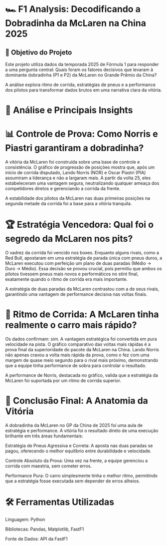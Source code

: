 # 🏎️ F1 Analysis: Decodificando a Dobradinha da McLaren na China 2025
## 🎯 Objetivo do Projeto
Este projeto utiliza dados da temporada 2025 de Fórmula 1 para responder a uma pergunta central: Quais foram os fatores decisivos que levaram à dominante dobradinha (P1 e P2) da McLaren no Grande Prêmio da China?

A análise explora ritmo de corrida, estratégias de pneus e a performance dos pilotos para transformar dados brutos em uma narrativa clara da vitória.

# 🧠 Análise e Principais Insights
# 📊 Controle de Prova: Como Norris e Piastri garantiram a dobradinha?
A vitória da McLaren foi construída sobre uma base de controle e consistência. O gráfico de progressão de posições mostra que, após um início de corrida disputado, Lando Norris (NOR) e Oscar Piastri (PIA) assumiram a liderança e não a largaram mais. A partir da volta 25, eles estabeleceram uma vantagem segura, neutralizando qualquer ameaça dos competidores diretos e gerenciando a corrida da frente.

A estabilidade dos pilotos da McLaren nas duas primeiras posições na segunda metade da corrida foi a base para a vitória tranquila.

# 🏆 Estratégia Vencedora: Qual foi o segredo da McLaren nos pits?
O xadrez da corrida foi vencido nos boxes. Enquanto alguns rivais, como a Red Bull, apostaram em uma estratégia de parada única com pneus duros, a McLaren executou com perfeição um plano de duas paradas (Médio -> Duro -> Médio). Essa decisão se provou crucial, pois permitiu que ambos os pilotos tivessem pneus mais novos e performáticos no stint final, exatamente quando o ritmo de corrida era mais importante.

A estratégia de duas paradas da McLaren contrastou com a de seus rivais, garantindo uma vantagem de performance decisiva nas voltas finais.

# 🚀 Ritmo de Corrida: A McLaren tinha realmente o carro mais rápido?
Os dados confirmam: sim. A vantagem estratégica foi convertida em pura velocidade na pista. O gráfico comparativo das voltas mais rápidas é a prova final da superioridade do pacote da McLaren na China. Lando Norris não apenas cravou a volta mais rápida da prova, como o fez com uma margem de quase meio segundo para o rival mais próximo, demonstrando que a equipe tinha performance de sobra para controlar o resultado.

A performance de Norris, destacada no gráfico, valida que a estratégia da McLaren foi suportada por um ritmo de corrida superior.

# 🏁 Conclusão Final: A Anatomia da Vitória
A dobradinha da McLaren no GP da China de 2025 foi uma aula de estratégia e performance. A vitória foi o resultado direto de uma execução brilhante em três áreas fundamentais:

Estratégia de Pneus Agressiva e Correta: A aposta nas duas paradas se pagou, oferecendo o melhor equilíbrio entre durabilidade e velocidade.

Controle Absoluto da Prova: Uma vez na frente, a equipe gerenciou a corrida com maestria, sem cometer erros.

Performance Pura: O carro simplesmente tinha o melhor ritmo, permitindo que a estratégia fosse executada sem depender de erros alheios.

# 🛠️ Ferramentas Utilizadas
Linguagem: Python

Bibliotecas: Pandas, Matplotlib, FastF1

Fonte de Dados: API da FastF1
